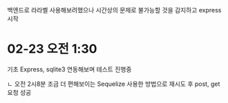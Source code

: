 <p>백엔드로 라라벨 사용해보려했으나 시간상의 문제로 불가능할 것을 감지하고 express 시작</p>

<h1>02-23 오전 1:30</h1>
<p> 기초 Express, sqlite3 연동해보며 테스트 진행중</p>
<p>ㄴ 오전 2시8분 조금 더 편해보이는 Sequelize 사용한 방법으로 재시도 후 post, get 요청 성공</p>
